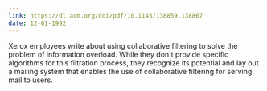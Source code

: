 ```yaml
---
link: https://dl.acm.org/doi/pdf/10.1145/138859.138867
date: 12-01-1992
---
```

Xerox employees write about using collaborative filtering to solve the problem of information overload. While they don't provide specific algorithms for this filtration process, they recognize its potential and lay out a mailing system that enables the use of collaborative filtering for serving mail to users.